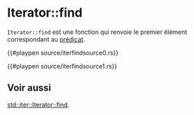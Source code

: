 # Iterator::find

`Iterator::find` est une fonction qui renvoie le premier élément correspondant au [prédicat](http://stackoverflow.com/questions/2955043/predicate-in-java#2955081).

{{#playpen source/iterfindsource0.rs}}

{{#playpen source/iterfindsource1.rs}}

## Voir aussi

[std::iter::Iterator::find](http://doc.rust-lang.org/std/iter/trait.Iterator.html#method.find).
